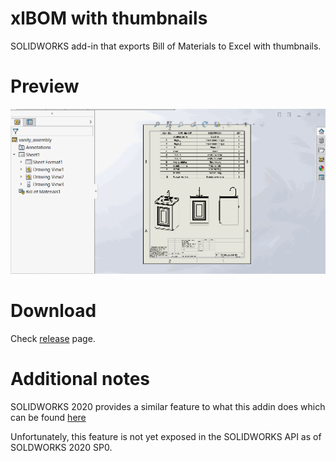# xlBOM with thumbnails
SOLIDWORKS add-in that exports Bill of Materials to Excel with thumbnails.

# Preview
![Preview](ThumbnailedBOM/Preview/Preview.gif)


# Download
Check [release](https://github.com/jliliamen/ThumbnailedBOM/releases) page. 

# Additional notes
SOLIDWORKS 2020 provides a similar feature to what this addin does which can be found [here](http://help.solidworks.com/2020/english/solidworks/sldworks/t_saving_boms.htm)

Unfortunately, this feature is not yet exposed in the SOLIDWORKS API as of SOLDWORKS 2020 SP0.
